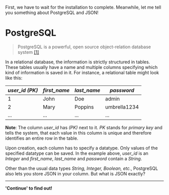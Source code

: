 First, we have to wait for the installation to complete. Meanwhile, let me tell you something about PostgreSQL and JSON!

# PostgreSQL

> PostgreSQL is a powerful, open source object-relation database system [[1]](https://www.postgresql.org/)

In a relational database, the information is strictly structured in tables. These tables usually have a name and
multiple columns specifying which kind of information is saved in it. For instance, a relational table might look like
this:

| *user_id (PK)* | *first_name* | *last_name* | *password*   |
|----------------|--------------|-------------|--------------|
| 1              | John         | Doe         | admin        |
| 2              | Mary         | Poppins     | umbrella1234 |
| ...            | ...          | ...         | ...          |

**Note**: The column *user_id* has *(PK)* next to it. *PK* stands for *primary key* and tells the system, that each
value in this column is unique and therefore identifies an entire row in the table.

Upon creation, each column has to specify a datatype. Only values of the specified datatype can be saved. In the example
above,
*user_id* is an *Integer* and *first_name*, *last_name* and *password* contain a *String*.

Other than the usual data types *String, Integer, Boolean, etc.*, PostgreSQL also lets you store JSON in your column.
But what is JSON exactly?

---

**'Continue' to find out!**
